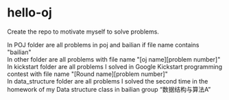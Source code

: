 # hello-oj
Create the repo to motivate myself to solve problems.  

In POJ folder are all problems in poj and bailian if file name contains "bailian"  
In other folder are all problems with file name "[oj name][problem number]"  
In kickstart folder are all problems I solved in Google Kickstart programming contest with file name "[Round name][problem number]"  
In data_structure folder are all problems I solved the second time in the homework of my Data structure class in bailian group “数据结构与算法A”  
